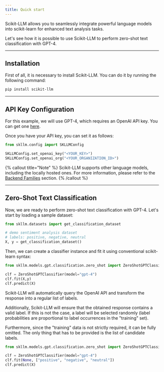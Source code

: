 ```yaml
---
title: Quick start
---
```


Scikit-LLM allows you to seamlessly integrate powerful language models into scikit-learn for enhanced text analysis tasks. 

Let's see how it is possible to use Scikit-LLM to perform zero-shot text classification with GPT-4.

---

## Installation

First of all, it is necessary to install Scikit-LLM. You can do it by running the following command:

```bash
pip install scikit-llm
```

---

## API Key Configuration

For this example, we will use GPT-4, which requires an OpenAI API key. You can get one [here](https://platform.openai.com/api-keys).

Once you have your API key, you can set it as follows:

```python
from skllm.config import SKLLMConfig

SKLLMConfig.set_openai_key("<YOUR_KEY>")
SKLLMConfig.set_openai_org("<YOUR_ORGANIZATION_ID>")
```

{% callout title="Note" %}
Scikit-LLM supports other language models, including the locally hosted ones. For more information, please refer to the [Backend Families](/docs/introduction-backend-families) section.
{% /callout %}

---

## Zero-Shot Text Classification

Now, we are ready to perform zero-shot text classification with GPT-4. Let's start by loading a sample dataset:

```python
from skllm.datasets import get_classification_dataset

# demo sentiment analysis dataset
# labels: positive, negative, neutral
X, y = get_classification_dataset()
```

Then, we can create a classifier instance and fit it using conventional scikit-learn syntax:

```python
from skllm.models.gpt.classification.zero_shot import ZeroShotGPTClassifier

clf = ZeroShotGPTClassifier(model="gpt-4")
clf.fit(X,y)
clf.predict(X)
```

Scikit-LLM will automatically query the OpenAI API and transform the response into a regular list of labels.

Additionally, Scikit-LLM will ensure that the obtained response contains a valid label. If this is not the case, a label will be selected randomly (label probabilities are proportional to label occurrences in the "training" set).

Furthermore, since the "training" data is not strictly required, it can be fully omitted. The only thing that has to be provided is the list of candidate labels.

```python
from skllm.models.gpt.classification.zero_shot import ZeroShotGPTClassifier

clf = ZeroShotGPTClassifier(model="gpt-4")
clf.fit(None, ["positive", "negative", "neutral"])
clf.predict(X)
```